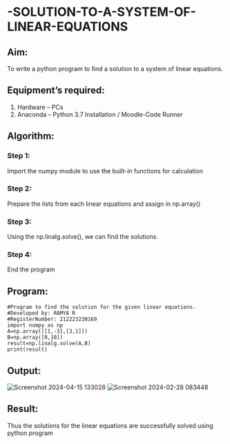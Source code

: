 # -SOLUTION-TO-A-SYSTEM-OF-LINEAR-EQUATIONS
## Aim:
To write a python program to find a solution to a system of linear equations.
## Equipment’s required:
1. 	Hardware – PCs
2. 	Anaconda – Python 3.7 Installation / Moodle-Code Runner
## Algorithm:
### Step 1: 
Import the numpy module to use the built-in functions for calculation
### Step 2: 
Prepare the lists from each linear equations and assign in np.array()
### Step 3: 
Using the np.linalg.solve(), we can find the solutions.
### Step 4: 
End the program
## Program:
```
#Program to find the solution for the given linear equations.
#Developed by: RAMYA R
#RegisterNumber: 212223230169
import numpy as np
A=np.array([[1,-3],[3,1]])
B=np.array([0,10])
result=np.linalg.solve(A,B)
print(result)
```
## Output:
![Screenshot 2024-04-15 133028](https://github.com/ramya23000505/-SOLUTION-TO-A-SYSTEM-OF-LINEAR-EQUATIONS/assets/149370791/ff22026c-d40d-4ce1-8b5c-18531816fbb5)
![Screenshot 2024-02-28 083448](https://github.com/ramya23000505/-SOLUTION-TO-A-SYSTEM-OF-LINEAR-EQUATIONS/assets/149370791/8cc4b467-dc50-4181-a5cc-ca90718ce7be)
## Result: 
Thus the solutions for the linear equations are successfully solved using python program

